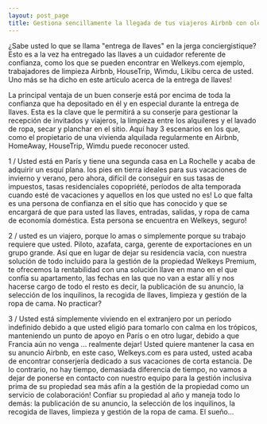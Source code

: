 ```yaml
---
layout: post_page
title: Gestiona sencillamente la llegada de tus viajeros Airbnb con olebnb 
---
```

¿Sabe usted lo que se llama "entrega de llaves" en la jerga conciergistique? Esto es a la vez ha entregado las llaves a un cuidador referente de confianza, como los que se pueden encontrar en Welkeys.com ejemplo, trabajadores de limpieza Airbnb, HouseTrip, Wimdu, Likibu cerca de usted. Uno más se ha dicho en este artículo acerca de la entrega de llaves!


La principal ventaja de un buen conserje está por encima de toda la confianza que ha depositado en él y en especial durante la entrega de llaves. Esta es la clave que le permitirá a su conserje para gestionar la recepción de invitados y viajeros, la limpieza entre los alquileres y el lavado de ropa, secar y planchar en el sitio. Aquí hay 3 escenarios en los que, como el propietario de una vivienda alquilada regularmente en Airbnb, HomeAway, HouseTrip, Wimdu puede reconocer usted.

1 / Usted está en París y tiene una segunda casa en La Rochelle y acaba de adquirir un esquí plana. los pies en tierra ideales para sus vacaciones de invierno y verano, pero ahora, difícil de conseguir en sus tasas de impuestos, tasas residenciales copopriété, períodos de alta temporada cuando esté de vacaciones y aquellos en los que usted no es! Lo que falta es una persona de confianza en el sitio que has conocido y que se encargará de que para usted las llaves, entradas, salidas, y ropa de cama de economía doméstica. Esta persona se encuentra en Welkeys, seguro!

2 / usted es un viajero, porque lo amas o simplemente porque su trabajo requiere que usted. Piloto, azafata, carga, gerente de exportaciones en un grupo grande. Así que en lugar de dejar su residencia vacía, con nuestra solución de todo incluido para la gestión de la propiedad Welkeys Premium, te ofrecemos la rentabilidad con una solución llave en mano en el que confía su apartamento, las fechas en las que no van a estar allí y nos hacerse cargo de todo el resto es decir, la publicación de su anuncio, la selección de los inquilinos, la recogida de llaves, limpieza y gestión de la ropa de cama. No practicar?

3 / Usted está simplemente viviendo en el extranjero por un período indefinido debido a que usted eligió para tomarlo con calma en los trópicos, manteniendo un punto de apoyo en París o en otro lugar, debido a que Francia aún no venga ... realmente dejar! Usted quiere mantener la casa en su anuncio Airbnb, en este caso, Welkeys.com es para usted, usted acaba de encontrar conserjería dedicado a sus vacaciones de corta estancia. De lo contrario, no hay tiempo, demasiada diferencia de tiempo, no vamos a dejar de ponerse en contacto con nuestro equipo para la gestión inclusiva prima de su propiedad sea más afín a la gestión de la propiedad como un servicio de colaboración! Confiar su propiedad al año y maneja todo lo demás: la publicación de su anuncio, la selección de los inquilinos, la recogida de llaves, limpieza y gestión de la ropa de cama. El sueño…